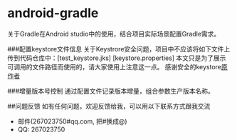 # android-gradle

关于Gradle在Android studio中的使用，结合项目实际场景配置Gradle需求。

###配置keystore文件信息
    关于Keystrore安全问题，项目中不应该将如下文件上传到代码仓库中：[test_keystore.jks] [keystore.properties] 
    本文只是为了展示可调用的文件路径而使用的，请大家使用上注意这一点。
感谢安全的keystore[原作者](http://blog.mosil.biz/2015/08/android-keystore-info-extra-from-build-gradle/)

###增量版本号控制
    通过配置文件记录版本增量，组合参数生产版本名称。

##问题反馈
如有任何问题，欢迎反馈给我，可以用以下联系方式跟我交流

* 邮件(267023750#qq.com, 把#换成@)
* QQ: 267023750